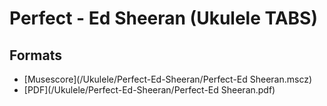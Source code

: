 # Perfect - Ed Sheeran (Ukulele TABS)
## Formats
- [Musescore](/Ukulele/Perfect-Ed-Sheeran/Perfect-Ed Sheeran.mscz)
- [PDF](/Ukulele/Perfect-Ed-Sheeran/Perfect-Ed Sheeran.pdf)